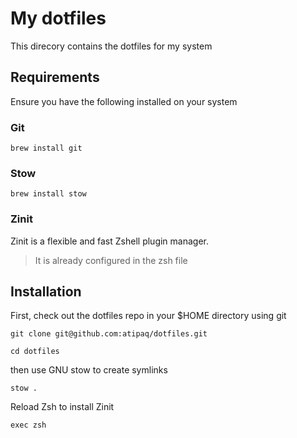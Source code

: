 # My dotfiles

This direcory contains the dotfiles for my system

## Requirements

Ensure you have the following installed on your system

### Git

```
brew install git
```

### Stow

```
brew install stow
```

### Zinit

Zinit is a flexible and fast Zshell plugin manager.

> It is already configured in the zsh file

## Installation

First, check out the dotfiles repo in your $HOME directory using git

```
git clone git@github.com:atipaq/dotfiles.git
```

```
cd dotfiles
```

then use GNU stow to create symlinks

```
stow .
```

Reload Zsh to install Zinit

```
exec zsh
```
